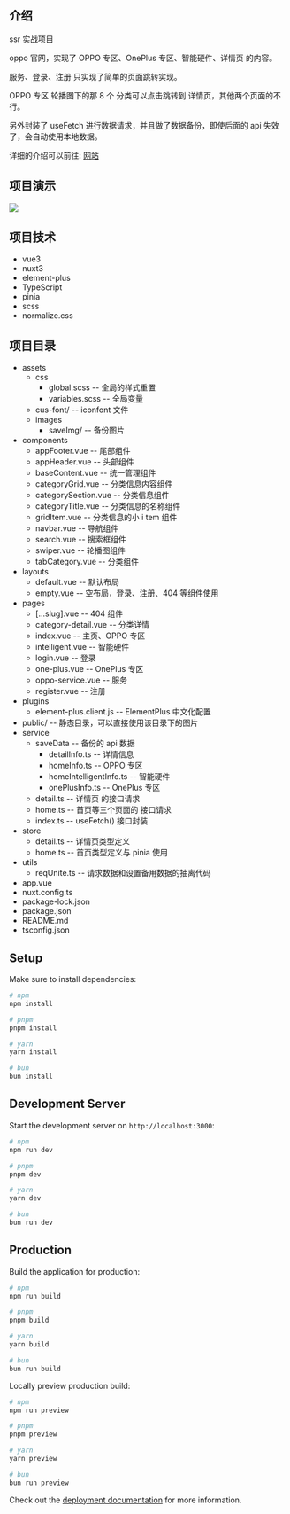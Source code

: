 ## 介绍

ssr 实战项目

oppo 官网，实现了 OPPO 专区、OnePlus 专区、智能硬件、详情页 的内容。

服务、登录、注册 只实现了简单的页面跳转实现。

OPPO 专区 轮播图下的那 8 个 分类可以点击跳转到 详情页，其他两个页面的不行。

另外封装了 useFetch 进行数据请求，并且做了数据备份，即使后面的 api 失效了，会自动使用本地数据。

详细的介绍可以前往: [网站](https://ran-up.github.io/2025/02/13/SSR/nuxt/nuxt%E7%AE%80%E6%98%93%E5%AE%9E%E6%88%98oppo%E5%AE%98%E7%BD%91/)

## 项目演示

<img src="assets/images/演示.gif" />

## 项目技术

- vue3
- nuxt3
- element-plus
- TypeScript
- pinia
- scss
- normalize.css

## 项目目录

- assets
  - css
    - global.scss -- 全局的样式重置
    - variables.scss -- 全局变量
  - cus-font/ -- iconfont 文件
  - images
    - saveImg/ -- 备份图片
- components
  - appFooter.vue -- 尾部组件
  - appHeader.vue -- 头部组件
  - baseContent.vue -- 统一管理组件
  - categoryGrid.vue -- 分类信息内容组件
  - categorySection.vue -- 分类信息组件
  - categoryTitle.vue -- 分类信息的名称组件
  - gridItem.vue -- 分类信息的小 i tem 组件
  - navbar.vue -- 导航组件
  - search.vue -- 搜索框组件
  - swiper.vue -- 轮播图组件
  - tabCategory.vue -- 分类组件
- layouts
  - default.vue -- 默认布局
  - empty.vue -- 空布局，登录、注册、404 等组件使用
- pages
  - [...slug].vue -- 404 组件
  - category-detail.vue -- 分类详情
  - index.vue -- 主页、OPPO 专区
  - intelligent.vue -- 智能硬件
  - login.vue -- 登录
  - one-plus.vue -- OnePlus 专区
  - oppo-service.vue -- 服务
  - register.vue -- 注册
- plugins
  - element-plus.client.js -- ElementPlus 中文化配置
- public/ -- 静态目录，可以直接使用该目录下的图片
- service
  - saveData -- 备份的 api 数据
    - detailInfo.ts -- 详情信息
    - homeInfo.ts -- OPPO 专区
    - homeIntelligentInfo.ts -- 智能硬件
    - onePlusInfo.ts -- OnePlus 专区
  - detail.ts -- 详情页 的接口请求
  - home.ts -- 首页等三个页面的 接口请求
  - index.ts -- useFetch() 接口封装
- store
  - detail.ts -- 详情页类型定义
  - home.ts -- 首页类型定义与 pinia 使用
- utils
  - reqUnite.ts -- 请求数据和设置备用数据的抽离代码
- app.vue
- nuxt.config.ts
- package-lock.json
- package.json
- README.md
- tsconfig.json

## Setup

Make sure to install dependencies:

```bash
# npm
npm install

# pnpm
pnpm install

# yarn
yarn install

# bun
bun install
```

## Development Server

Start the development server on `http://localhost:3000`:

```bash
# npm
npm run dev

# pnpm
pnpm dev

# yarn
yarn dev

# bun
bun run dev
```

## Production

Build the application for production:

```bash
# npm
npm run build

# pnpm
pnpm build

# yarn
yarn build

# bun
bun run build
```

Locally preview production build:

```bash
# npm
npm run preview

# pnpm
pnpm preview

# yarn
yarn preview

# bun
bun run preview
```

Check out the [deployment documentation](https://nuxt.com/docs/getting-started/deployment) for more information.
